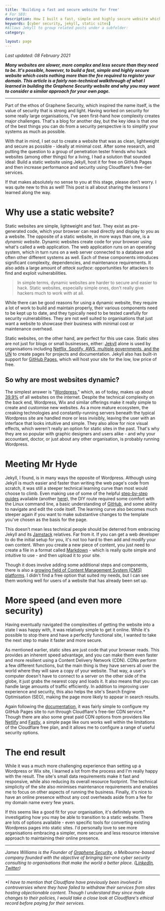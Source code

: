 ```yaml
---
title: 'Building a fast and secure website for free'
# For SEO:
description: How I built a fast, simple and highly secure website which cost nothing more than the fee required to register the domain
keywords: [cyber security, jekyll, static sites]
#Allows Jekyll to group related posts under a subfolder:
category:

layout: page
---
```


_Last updated: 08 February 2021_

**_Many websites are slower, more complex and less secure than they need to be. It's possible, however, to build a fast, simple and highly secure website which costs nothing more than the fee required to register your domain. This article is a fairly non-technical walkthrough of what I learned in building the Graphene Security website and why you may want to consider a similar approach for your own page._**

---

Part of the ethos of Graphene Security, which inspired the name itself, is the value of security that is strong and light. Having worked on security for some really large organisations, I've seen first-hand how complexity creates major challenges. That's a blog for another day, but the key idea is that one of the best things you can do from a security perspective is to simplify your systems as much as possible.

With that in mind, I set out to create a website that was as clean, lightweight and secure as possible - ideally at minimal cost. After some research, and putting the question to a group of penetration tester friends who hack websites (among other things) for a living, I had a solution that sounded ideal: Build a static website using Jekyll, host it for free on GitHub Pages and then increase performance and security using Cloudflare's free-tier services.

If that makes absolutely no sense to you at this stage, please don’t worry. I was quite new to this as well! This post is all about sharing the lessons I learned along the way.

# Why use a static website?

Static websites are simple, lightweight and fast. They exist as pre-generated code, which your browser can read directly and display to you as a website. The opposite of a static website, in more ways than one, is a _dynamic website_. Dynamic websites create code for your browser using what's called a web application. The web application runs on an operating system, which in turn runs on a web server connected to a database and often other different systems as well. Each of these components introduces significant complexity, dependencies, and maintenance requirements. It also adds a large amount of  _attack surface_: opportunities for attackers to find and exploit vulnerabilities.

> In simple terms, dynamic websites are harder to secure and easier to hack. Static websites, especially simple ones, don't really give hackers much to work with at all.

While there can be good reasons for using a dynamic website, they require a lot of work to build and maintain properly, their various components need to be kept up to date, and they typically need to be tested carefully for security vulnerabilities. They are not well suited to organisations that just want a website to showcase their business with minimal cost or maintenance overhead.

Static websites, on the other hand, are perfect for this use case. Static sites are not just for blogs or small businesses, either: [Jekyll](https://jekyllrb.com/) alone is used by organisations including [Netflix, Spotify, AWS, multiple governments, and the UN](https://jekyllrb.com/showcase/) to create pages for projects and documentation. Jekyll also has built-in support for [GitHub Pages](https://docs.github.com/en/github-ae@latest/github/working-with-github-pages/about-github-pages-and-jekyll), which will host your site for the low, low price of free.

## So why are most websites dynamic?

The simplest answer is "[Wordpress](https://wordpress.com/)," which, as of today, makes up about [39.9%](https://w3techs.com/technologies/details/cm-wordpress) of all websites on the internet.  Despite the technical complexity on the back end, Wordpress, Wix and similar offerings make it really simple to create and customise new websites. As a more mature ecosystem, the creaking technologies and constantly-running servers beneath the typical Wordpress site are handled more or less invisibly, leaving the user with an interface that looks intuitive and simple. They also allow for nice visual effects, which weren't really an option for static sites in the past. That's why they are so popular with graphic designers and users alike - and why your accountant, doctor, or just about any other organisation, is probably running Wordpress.

# Meeting Mr Hyde

Jekyll, I found, is in many ways the opposite of Wordpress. Although using Jekyll is much easier and faster than writing the web page's code from scratch, it was still a steeper technical learning curve than most would choose to climb. Even making use of some of the helpful [step-by-step guides](https://jekyllrb.com/docs/step-by-step/01-setup/) available (another [here](http://jmcglone.com/guides/github-pages/)), the DIY route required some comfort with the Linux command line, a basic understanding of [GitHub](https://github.com/), and some ability to navigate and edit the code itself. The learning curve also becomes much steeper again if you want to make substantive changes to the template you've chosen as the basis for the page.

This doesn’t mean less technical people should be deterred from embracing Jekyll and its [Jamstack](https://jamstack.org/what-is-jamstack/) relatives. Far from it. If you can get a web developer to do the initial setup for you, it's not too hard to then add and modify your own content. When you create a new piece of content, you just need to create a file in a format called [Markdown](https://www.markdownguide.org/) - which is really quite simple and intuitive to use - and then upload it to your site.

Though it does involve adding some additional steps and components, there is also a [growing field of Content Management System (CMS) platforms](https://jamstack.org/headless-cms/). I didn't find a free option that suited my needs, but I can see them working well for users of a website that has already been set up.

 
# More speed (and even more security)

Having eventually navigated the complexities of getting the website into a state I was happy with, it was relatively simple to get it online. While it's possible to stop there and have a perfectly functional site, I wanted to take the next step to make it faster and more secure.

As mentioned earlier, static sites are just code that your browser reads. This provides an inherent speed advantage, and you can make them even faster and more resilient using a Content Delivery Network (CDN). CDNs perform a few different functions, but the main thing is they have servers all over the world where they will save a copy of your website. That way, a user's computer doesn't have to connect to a server on the other side of the globe, it just grabs the nearest copy and loads it. It also means that you can handle large amounts of traffic efficiently. In addition to improving user experience and security, this also helps the site's Search Engine Optimisation (SEO), making the page more likely to appear in search results.

Again following the [documentation](https://blog.cloudflare.com/secure-and-fast-github-pages-with-cloudflare/), it was fairly simple to configure my GitHub Pages site to run through Cloudflare's free-tier CDN service.* Though there are also some great paid CDN options from providers like [Netlify](https://www.netlify.com/) and [Fastly](https://www.fastly.com/), a simple page like ours works well within the limitations of the Cloudflare free plan, and it allows me to configure a range of useful security options.


# The end result

While it was a much more challenging experience than setting up a Wordpress or Wix site, I learned a lot from the process and I'm really happy with the result. The site's small data requirements make it fast and responsive, while also reducing its overall resource footprint. The technical simplicity of the site also minimises maintenance requirements and enables me to focus on other aspects of running the business. Finally, it's nice to have an online presence without any cost overheads aside from a fee for my domain name every few years.

If this seems like a good fit for your organisation, it's definitely worth investigating how you may be able to transition to a static website. There are lots of options available - even specific tools for converting existing Wordpress pages into static sites. I'd personally love to see more organisations embracing a simpler, more secure and less resource intensive approach to maintaining their online presence.

---

_James Williams is the Founder of [Graphene Security](https://graphenesecurity.com.au), a Melbourne-based company founded with the objective of bringing tier-one cyber security consulting to organisations that make the world a better place. ([LinkedIn](https://www.linkedin.com/company/68947302), [Twitter](https://twitter.com/graphenesec))_

---

_*I have to mention that Cloudflare have previously been involved in controversies where they have failed to withdraw their services from sites hosting objectionable content. Though I understand they since made changes to their policies, I would take a close look at Cloudflare's ethical record before paying for their services._